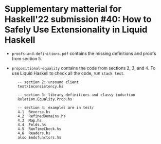 # Supplementary matterial for Haskell'22 submission #40: How to Safely Use Extensionality in Liquid Haskell

- `proofs-and-definitions.pdf` contains the missing definitions and proofs from section 5. 

- `propositional-equality` contains the code from sections 2, 3, and 4.
   To use Liquid Haskell to check all the code, run `stack test`. 
   

```
      -- section 2: unsound client
      test/Inconsistency.hs  

      -- section 3: library definitions and classy induction  
      Relation.Equality.Prop.hs

      -- section 4: examples are in test/
      4.1  Reverse.hs 
      4.2  RefinedDomains.hs 
      4.3  Map.hs
      4.4  Folds.hs
      4.5  RunTimeCheck.hs
      4.6  Readers.hs
      also Endofunctors.hs
```